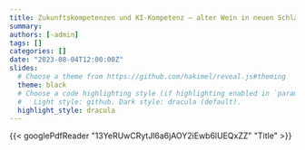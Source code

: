 ```yaml
---
title: Zukunftskompetenzen und KI-Kompetenz – alter Wein in neuen Schläuchen? Eine kritische Analyse
summary:
authors: [-admin]
tags: []
categories: []
date: "2023-08-04T12:00:00Z"
slides:
  # Choose a theme from https://github.com/hakimel/reveal.js#theming
  theme: black
  # Choose a code highlighting style (if highlighting enabled in `params.toml`)
  #   Light style: github. Dark style: dracula (default).
  highlight_style: dracula
---
```

{{< googlePdfReader "13YeRUwCRytJl6a6jAOY2iEwb6lUEQxZZ" "Title" >}}